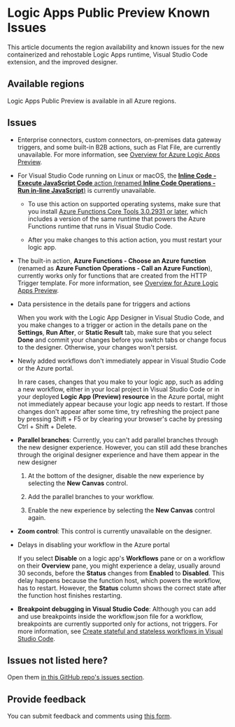 # Logic Apps Public Preview Known Issues

This article documents the region availability and known issues for the new containerized and rehostable Logic Apps runtime, Visual Studio Code extension, and the improved designer.

## Available regions

Logic Apps Public Preview is available in all Azure regions.

## Issues

* Enterprise connectors, custom connectors, on-premises data gateway triggers, and some built-in B2B actions, such as Flat File, are currently unavailable. For more information, see [Overview for Azure Logic Apps Preview](https://docs.microsoft.com/azure/logic-apps/logic-apps-overview-preview#limited-unavailable-unsupported).

* For Visual Studio Code running on Linux or macOS, the [**Inline Code - Execute JavaScript Code** action (renamed **Inline Code Operations - Run in-line JavaScript**)](https://docs.microsoft.com/azure/logic-apps/logic-apps-add-run-inline-code) is currently unavailable.

  * To use this action on supported operating systems, make sure that you install [Azure Functions Core Tools 3.0.2931 or later](https://docs.microsoft.com/azure/azure-functions/functions-run-local.md#install-the-azure-functions-core-tools), which includes a version of the same runtime that powers the Azure Functions runtime that runs in Visual Studio Code.

  * After you make changes to this action action, you must restart your logic app.

* The built-in action, **Azure Functions - Choose an Azure function** (renamed as **Azure Function Operations - Call an Azure Function**), currently works only for functions that are created from the HTTP Trigger template. For more information, see [Overview for Azure Logic Apps Preview](https://docs.microsoft.com/azure/logic-apps/logic-apps-overview-preview#limited-unavailable-unsupported).

* Data persistence in the details pane for triggers and actions

  When you work with the Logic App Designer in Visual Studio Code, and you make changes to a trigger or action in the details pane on the **Settings**, **Run After**, or **Static Result** tab, make sure that you select **Done** and commit your changes before you switch tabs or change focus to the designer. Otherwise, your changes won't persist.

* Newly added workflows don't immediately appear in Visual Studio Code or the Azure portal.

  In rare cases, changes that you make to your logic app, such as adding a new workflow, either in your local project in Visual Studio Code or in your deployed **Logic App (Preview) resource** in the Azure portal, might not immediately appear because your logic app needs to restart. If those changes don't appear after some time, try refreshing the project pane by pressing Shift + F5 or by clearing your browser's cache by pressing Ctrl + Shift + Delete.

* **Parallel branches**: Currently, you can't add parallel branches through the new designer experience. However, you can still add these branches through the original designer experience and have them appear in the new designer

  1. At the bottom of the designer, disable the new experience by selecting the **New Canvas** control.
  
  2. Add the parallel branches to your workflow.
  
  3. Enable the new experience by selecting the **New Canvas** control again.

* **Zoom control**: This control is currently unavailable on the designer.

* Delays in disabling your workflow in the Azure portal

  If you select **Disable** on a logic app's **Workflows** pane or on a workflow on their **Overview** pane, you might experience a delay, usually around 30 seconds, before the **Status** changes from **Enabled** to **Disabled**. This delay happens because the function host, which powers the workflow, has to restart. However, the **Status** column shows the correct state after the function host finishes restarting.

* **Breakpoint debugging in Visual Studio Code**: Although you can add and use breakpoints inside the workflow.json file for a workflow, breakpoints are currently supported only for actions, not triggers. For more information, see [Create stateful and stateless workflows in Visual Studio Code](https://docs.microsoft.com/azure/logic-apps/create-stateful-stateless-workflows-visual-studio-code).

## Issues not listed here?

Open them [in this GitHub repo's issues section](https://github.com/Azure/logicapps/issues).

## Provide feedback

You can submit feedback and comments using [this form](https://aka.ms/lafeedback).
